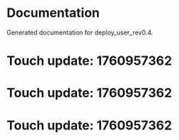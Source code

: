 # Documentation

Generated documentation for deploy_user_rev0.4.

# Touch update: 1760957362

# Touch update: 1760957362

# Touch update: 1760957362
